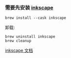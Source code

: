 ### 需要先安装 [inkscape](https://inkscape.org/release/1.1/platforms/)

```
brew install --cask inkscape
```

卸载:

```
brew uninstall inkscape
brew cleanup
```

[inkscape 文档](https://inkscape.org/doc/inkscape-man.html)

